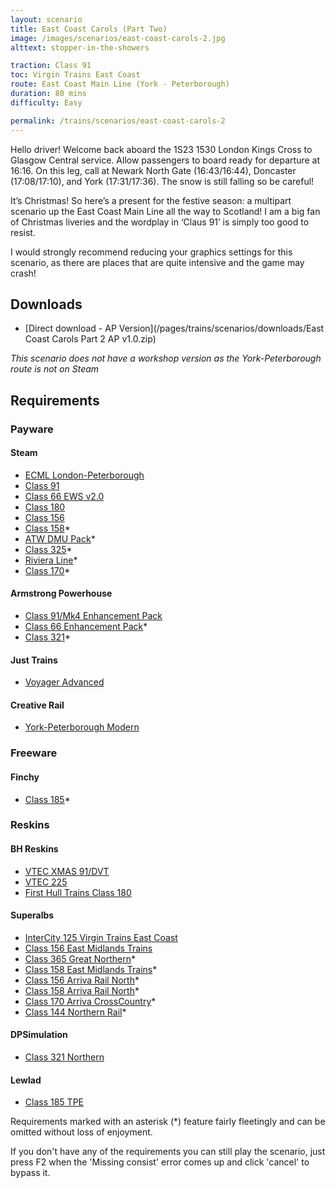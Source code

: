 ```yaml
---
layout: scenario
title: East Coast Carols (Part Two)
image: /images/scenarios/east-coast-carols-2.jpg
alttext: stopper-in-the-showers

traction: Class 91
toc: Virgin Trains East Coast
route: East Coast Main Line (York - Peterborough)
duration: 80 mins
difficulty: Easy

permalink: /trains/scenarios/east-coast-carols-2
---
```


Hello driver! Welcome back aboard the 1S23 1530 London Kings Cross to Glasgow Central service. Allow passengers to board ready for departure at 16:16. On this leg, call at Newark North Gate (16:43/16:44), Doncaster (17:08/17:10), and York (17:31/17:36). The snow is still falling so be careful!

It’s Christmas! So here’s a present for the festive season: a multipart scenario up the East Coast Main Line all the way to Scotland! I am a big fan of Christmas liveries and the wordplay in ‘Claus 91’ is simply too good to resist.

I would strongly recommend reducing your graphics settings for this scenario, as there are places that are quite intensive and the game may crash!

## Downloads

* [Direct download - AP Version](/pages/trains/scenarios/downloads/East Coast Carols Part 2 AP v1.0.zip)

*This scenario does not have a workshop version as the York-Peterborough route is not on Steam*

## Requirements

### Payware

#### Steam
* [ECML London-Peterborough](http://store.steampowered.com/app/222618)
* [Class 91](http://store.steampowered.com/app/222625)
* [Class 66 EWS v2.0](http://store.steampowered.com/app/222568)
* [Class 180](http://store.steampowered.com/app/277763)
* [Class 156](http://store.steampowered.com/app/65217)
* [Class 158](http://store.steampowered.com/app/208346)*
* [ATW DMU Pack](http://store.steampowered.com/app/376941)*
* [Class 325](http://store.steampowered.com/app/208376)*
* [Riviera Line](http://store.steampowered.com/app/222632)*
* [Class 170](http://store.steampowered.com/app/208364)*

#### Armstrong Powerhouse
* [Class 91/Mk4 Enhancement Pack](https://www.armstrongpowerhouse.com/index.php?route=product/product&path=36_89&product_id=165)
* [Class 66 Enhancement Pack](https://www.armstrongpowerhouse.com/index.php?route=product/product&path=36_89&product_id=173)*
* [Class 321](https://www.armstrongpowerhouse.com/index.php?route=product/product&path=45_84&product_id=137)*

#### Just Trains
* [Voyager Advanced](https://www.justtrains.net/product/voyager-advanced-download)

#### Creative Rail
* [York-Peterborough Modern](https://www.creativerail.co.uk/products/train-simulator-2013/east-coast-modern-complete)

### Freeware

#### Finchy
* [Class 185](http://jakesrailworksaddons.webs.com/downloads.htm)*

### Reskins
#### BH Reskins
* [VTEC XMAS 91/DVT](https://www.facebook.com/photo.php?fbid=1266346160078309&set=oa.515760421890353&type=3&theater)
* [VTEC 225](https://www.facebook.com/photo.php?fbid=1277959925583599&set=oa.515760421890353&type=3&theater)
* [First Hull Trains Class 180](https://www.facebook.com/photo.php?fbid=942193055826956&set=oa.515760421890353&type=3&theater)

#### Superalbs
* [InterCity 125 Virgin Trains East Coast](https://superalbs.weebly.com/ic125virgintrainseastcoast.html)
* [Class 156 East Midlands Trains](https://superalbs.weebly.com/class156eastmidlandstrains.html)
* [Class 365 Great Northern](https://superalbs.weebly.com/class365greatnorthern.html)*
* [Class 158 East Midlands Trains](https://superalbs.weebly.com/class158eastmidlandstrains.html)*
* [Class 156 Arriva Rail North](https://superalbs.weebly.com/class156arrivarailnorth.html)*
* [Class 158 Arriva Rail North](https://superalbs.weebly.com/class158arrivarailnorth.html)*
* [Class 170 Arriva CrossCountry](https://superalbs.weebly.com/class170arrivacrosscountry.html)*
* [Class 144 Northern Rail](https://superalbs.weebly.com/class144northernrail.html)*

#### DPSimulation
* [Class 321 Northern](http://www.dpsimulation.org.uk/reskins.html#DefEMU)

#### Lewlad
* [Class 185 TPE](https://www.facebook.com/photo.php?fbid=1933784503500878&set=oa.1711757332465883&type=3&theater)

Requirements marked with an asterisk (*) feature fairly fleetingly and can be omitted without loss of enjoyment. 

If you don't have any of the requirements you can still play the scenario, just press F2 when the 'Missing consist' error comes up and click 'cancel' to bypass it.